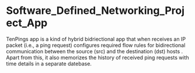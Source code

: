 # Software_Defined_Networking_Project_App
TenPings app is a kind of hybrid bidriectional app that when receives an IP packet (i.e., a ping request) configures required flow rules for bidirectional communication between the source (src) and the destination (dst) hosts . Apart from this, it also memorizes the history of received ping requests with time details in a separate datebase.
